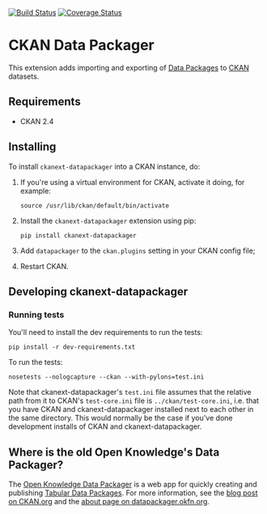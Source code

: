 [![Build Status](https://travis-ci.org/ckan/ckanext-datapackager.png)](https://travis-ci.org/ckan/ckanext-datapackager) [![Coverage Status](https://coveralls.io/repos/ckan/ckanext-datapackager/badge.png?branch=master)](https://coveralls.io/r/ckan/ckanext-datapackager?branch=master)

# CKAN Data Packager

This extension adds importing and exporting of [Data Packages][data-packages] to [CKAN][ckan] datasets.

## Requirements

* CKAN 2.4

## Installing

To install `ckanext-datapackager` into a CKAN instance, do:

1. If you're using a virtual environment for CKAN, activate it doing, for example:

    ```
    source /usr/lib/ckan/default/bin/activate
    ```
    
2. Install the `ckanext-datapackager` extension using pip:

    ```
    pip install ckanext-datapackager
    ```
    
3. Add `datapackager` to the `ckan.plugins` setting in your CKAN config file;
4. Restart CKAN.

## Developing ckanext-datapackager

### Running tests

You'll need to install the dev requirements to run the tests:

    pip install -r dev-requirements.txt

To run the tests:

    nosetests --nologcapture --ckan --with-pylons=test.ini

Note that ckanext-datapackager's `test.ini` file assumes that the relative path from it
to CKAN's `test-core.ini` file is `../ckan/test-core.ini`, i.e. that you have
CKAN and ckanext-datapackager installed next to each other in the same directory. This
would normally be the case if you've done development installs of CKAN and
ckanext-datapackager.

## Where is the old Open Knowledge's Data Packager?

The [Open Knowledge Data Packager](http://datapackager.okfn.org) is a web app for quickly creating and
publishing [Tabular Data Packages](http://dataprotocols.org/tabular-data-package/).
For more information, see the [blog post on CKAN.org](http://ckan.org/2014/06/09/the-open-knowledge-data-packager/)
and the [about page on datapackager.okfn.org](http://datapackager.okfn.org/about).

[ckan]: http://ckan.org
[data-packages]: http://dataprotocols.org/data-packages/
